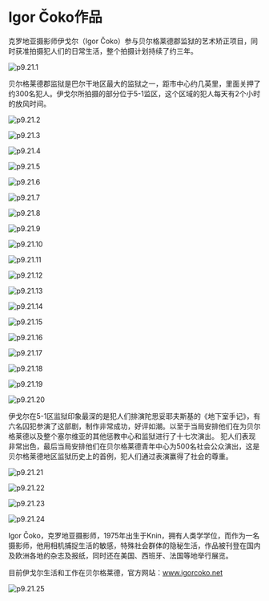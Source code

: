 # Igor Čoko作品

克罗地亚摄影师伊戈尔（Igor Čoko）参与贝尔格莱德郡监狱的艺术矫正项目，同时获准拍摄犯人们的日常生活，整个拍摄计划持续了约三年。

![p9.21.1](/images/9.21.1.jpg)

贝尔格莱德郡监狱是巴尔干地区最大的监狱之一，距市中心约几英里，里面关押了约300名犯人。伊戈尔所拍摄的部分位于5-1监区，这个区域的犯人每天有2个小时的放风时间。

![p9.21.2](/images/9.21.2.jpg)

![p9.21.3](/images/9.21.3.jpg)

![p9.21.4](/images/9.21.4.jpg)

![p9.21.5](/images/9.21.5.jpg)

![p9.21.6](/images/9.21.6.jpg)

![p9.21.7](/images/9.21.7.jpg)

![p9.21.8](/images/9.21.8.jpg)

![p9.21.9](/images/9.21.9.jpg)

![p9.21.10](/images/9.21.10.jpg)

![p9.21.11](/images/9.21.11.jpg)

![p9.21.12](/images/9.21.12.jpg)

![p9.21.13](/images/9.21.13.jpg)

![p9.21.14](/images/9.21.14.jpg)

![p9.21.15](/images/9.21.15.jpg)

![p9.21.16](/images/9.21.16.jpg)

![p9.21.17](/images/9.21.17.jpg)

![p9.21.18](/images/9.21.18.jpg)

![p9.21.19](/images/9.21.19.jpg)

![p9.21.20](/images/9.21.20.jpg)

伊戈尔在5-1区监狱印象最深的是犯人们排演陀思妥耶夫斯基的《地下室手记》，有六名囚犯参演了这部剧，制作非常成功，好评如潮。以至于当局安排他们在为贝尔格莱德以及整个塞尔维亚的其他惩教中心和监狱进行了十七次演出。
犯人们表现非常出色，最后当局安排他们在贝尔格莱德青年中心为500名社会公众演出，这是贝尔格莱德地区监狱历史上的首例，犯人们通过表演赢得了社会的尊重。

![p9.21.21](/images/9.21.21.jpg)

![p9.21.22](/images/9.21.22.jpg)

![p9.21.23](/images/9.21.23.jpg)

![p9.21.24](/images/9.21.24.jpg)

Igor Čoko，克罗地亚摄影师，1975年出生于Knin，拥有人类学学位，而作为一名摄影师，他用相机捕捉生活的敏感，特殊社会群体的隐秘生活，作品被刊登在国内及欧洲各地的杂志及报纸，同时还在美国、西班牙、法国等地举行展览。

目前伊戈尔生活和工作在贝尔格莱德，官方网站：www.igorcoko.net

![p9.21.25](/images/9.21.25.jpg)

